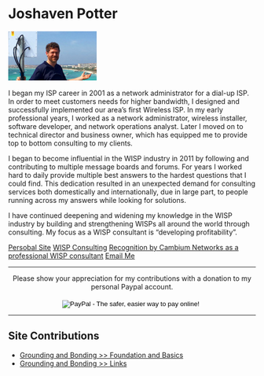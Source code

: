<!-- TITLE: Joshaven Potter -->
<!-- SUBTITLE: A quick summary of Joshaven Potter -->

# Joshaven Potter
![Joshaven 100 High](/uploads/joshaven-100-high.jpg "Joshaven 100 High")

I began my ISP career in 2001 as a network administrator for a dial-up ISP. In order to meet customers needs for higher bandwidth, I designed and successfully implemented our area’s first Wireless ISP. In my early professional years, I worked as a network administrator, wireless installer, software developer, and network operations analyst. Later I moved on to technical director and business owner, which has equipped me to provide top to bottom consulting to my clients.

I began to become influential in the WISP industry in 2011 by following and contributing to multiple message boards and forums. For years I worked hard to daily provide multiple best answers to the hardest questions that I could find. This dedication resulted in an unexpected demand for consulting services both domestically and internationally, due in large part, to people running across my answers while looking for solutions.

I have continued deepening and widening my knowledge in the WISP industry by building and strengthening WISPs all around the world through consulting. My focus as a WISP consultant is “developing profitability”.

[Persobal Site](http://joshaven.com)
[WISP Consulting](http://wisp.live)
[Recognition by Cambium Networks as a professional WISP consultant](https://www.cambiumnetworks.com/ePMP_consultants/)
[Email Me](mailto:josh@wisp.live)

-----

<div align="center">
Please show your appreciation for my contributions with a donation to my personal Paypal account.<br><br>
<form action="https://www.paypal.com/cgi-bin/webscr" method="post" target="_top">
<input type="hidden" name="cmd" value="_s-xclick">
<input type="hidden" name="hosted_button_id" value="STD8KFVHLMN6L">
<input type="image" src="https://www.paypalobjects.com/en_US/i/btn/btn_donateCC_LG.gif" border="0" name="submit" alt="PayPal - The safer, easier way to pay online!">
<img alt="" border="0" src="https://www.paypalobjects.com/en_US/i/scr/pixel.gif" width="1" height="1">
</form>
</div>

-----

## Site Contributions
* [Grounding and Bonding >> Foundation and Basics](/groundingandbonding/foundationsandbasics)
* [Grounding and Bonding >> Links](/groundingandbonding/links)